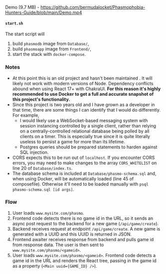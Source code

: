 Demo (9.7 MB) - https://github.com/bermudalocket/Phasmophobia-Hunters-Guide/blob/main/Demo.mp4

#### `start.sh`

The start script will

1. build `phasmodb` image from `Database/`,
2. build `phasmoapp` image from `Frontend/`,
3. start the stack with `docker-compose`.

### Notes

- At this point this is an old project and hasn't been maintained . It will likely not work with modern versions of Node. Dependency conflicts abound when using React 17+ with ChakraUI. **For this reason it's highly recommended to use Docker to get a full and accurate snapshot of this project's functionality.**
- Since this project is two years old and I have grown as a developer in that time, there are some things I can identify that I would do differently. For example, 
    - I would likely use a WebSocket-based messaging system with session instancing controlled by a single client, rather than relying on a centrally-controlled relational database being polled by all clients on a timer. This is especially true since it is quite literally useless to persist a game for more than its lifetime.
    - Postgres queries should be prepared statements to harden against SQL injection.
- CORS expects this to be run out of `localhost`. If you encounter CORS errors, you may need to make changes to the array `CORS_WHITELIST` on line 20 of `Database/index.ts`. 
- The database schema is included at `Database/phasmo-schema.sql` and, when using Docker, will be automatically loaded (line 45 of composefile). Otherwise it'll need to be loaded manually with `psql phasmo-schema.sql [id args]`.

### Flow

1. User loads `www.mysite.com/phasmo`.
2. Frontend code detects there is no game id in the URL, so it sends an async post request to the backend for a new game (`/api/game/create`).
3. Backend receives request at endpoint `/api/game/create`. A new game is generated with a UUID and this UUID is returned in JSON.
4. Frontend awaiter receives response from backend and pulls game id from response data. The user is then sent to `www.mysite.com/phasmo/<gameid>`.
5. User loads `www.mysite.com/phasmo/<gameid>`. Frontend code detects a game id in the URL and  renders the React tree, passing in the game id as a property (`<Main uuid={GAME_ID} />`).